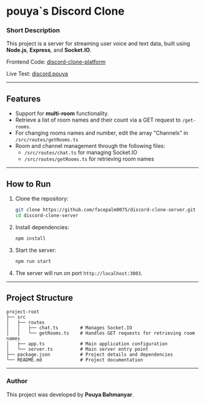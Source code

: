 # pouya`s Discord Clone

### Short Description

This project is a server for streaming user voice and text data, built using **Node.js**, **Express**, and **Socket.IO**.

Frontend Code: [discord-clone-platform](https://github.com/facepalm0075/discord-clone-platform)

Live Test: [discord.pouya](https://discord.pouyaprogramming.ir/)

---

## Features

- Support for **multi-room** functionality.
- Retrieve a list of room names and their count via a GET request to `/get-rooms`.
- For changing rooms names and number, edit the array "Channels" in `/src/routes/getRooms.ts`
- Room and channel management through the following files:
  - `/src/routes/chat.ts` for managing Socket.IO
  - `/src/routes/getRooms.ts` for retrieving room names

---

## How to Run

1. Clone the repository:

   ```bash
   git clone https://github.com/facepalm0075/discord-clone-server.git
   cd discord-clone-server
   ```

2. Install dependencies:

   ```bash
   npm install
   ```

3. Start the server:

   ```bash
   npm run start
   ```

4. The server will run on port `http://localhost:3003`.

---

## Project Structure

```
project-root
├── src
│   ├── routes
│   │   ├── chat.ts        # Manages Socket.IO
│   │   └── getRooms.ts    # Handles GET requests for retrieving room names
│   ├── app.ts             # Main application configuration
│   └── server.ts          # Main server entry point
├── package.json           # Project details and dependencies
└── README.md              # Project documentation
```

---

### Author

This project was developed by **Pouya Bahmanyar**.
